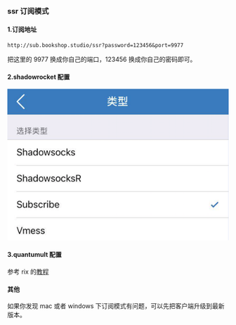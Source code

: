 ### ssr 订阅模式
#### 1.订阅地址
```
http://sub.bookshop.studio/ssr?password=123456&port=9977
```
把这里的 9977 换成你自己的端口，123456 换成你自己的密码即可。

#### 2.shadowrocket 配置
![](../img/rocket-sub.png)

#### 3.quantumult 配置
参考 rix 的[教程](https://docs.rixcloud.com/iOS/Quantumult/Guides/)

#### 其他
如果你发现 mac 或者 windows 下订阅模式有问题，可以先把客户端升级到最新版本。
